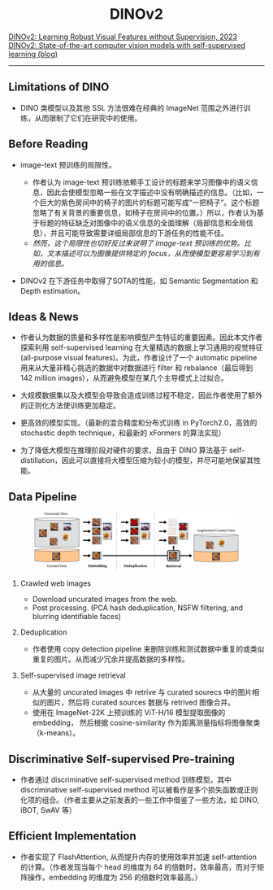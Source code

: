 # <center> DINOv2 </center>
[DINOv2: Learning Robust Visual Features without Supervision, 2023](https://arxiv.org/pdf/2304.07193.pdf)  
[DINOv2: State-of-the-art computer vision models with self-supervised learning (blog)](https://ai.meta.com/blog/dino-v2-computer-vision-self-supervised-learning/)

---
## Limitations of DINO
- DINO 类模型以及其他 SSL 方法很难在经典的 ImageNet 范围之外进行训练，从而限制了它们在研究中的使用。

## Before Reading
-  image-text 预训练的局限性。
    - 作者认为 image-text 预训练依赖手工设计的标题来学习图像中的语义信息，因此会使模型忽略一些在文字描述中没有明确描述的信息。（比如，一个巨大的紫色房间中的椅子的图片的标题可能写成“一把椅子”。这个标题忽略了有关背景的重要信息，如椅子在房间中的位置。）所以，作者认为基于标题的特征缺乏对图像中的语义信息的全面理解（局部信息和全局信息），并且可能导致需要详细局部信息的下游任务的性能不佳。
    - *然而，这个局限性也切好反过来说明了 image-text 预训练的优势。比如，文本描述可以为图像提供特定的 focus，从而使模型更容易学习到有用的信息。*

- DINOv2 在下游任务中取得了SOTA的性能，如 Semantic Segmentation 和 Depth estimation。

## Ideas & News
- 作者认为数据的质量和多样性是影响模型产生特征的重要因素。因此本文作者探索利用 self-supervised learning 在大量精选的数据上学习通用的视觉特征 (all-purpose visual features)。为此，作者设计了一个 automatic pipeline 用来从大量非精心挑选的数据中对数据进行 filter 和 rebalance（最后得到 142 million images），从而避免模型在某几个主导模式上过拟合。

- 大规模数据集以及大模型会导致会造成训练过程不稳定，因此作者使用了额外的正则化方法使训练更加稳定。

- 更高效的模型实现。（最新的混合精度和分布式训练 in PyTorch2.0，高效的stochastic depth technique，和最新的 xFormers 的算法实现）

- 为了降低大模型在推理阶段对硬件的要求，且由于 DINO 算法基于 self-distillation，因此可以直接将大模型压缩为较小的模型，并尽可能地保留其性能。

## Data Pipeline
<p align="center">
    <img src="../src/img/DINOv2/data_pipeline.png" width="80%">
</p>

1. Crawled web images
    - Download uncurated images from the web.
    - Post processing. (PCA hash deduplication, NSFW filtering, and blurring identifiable faces)

2. Deduplication
    - 作者使用 copy detection pipeline 来删除训练和测试数据中重复的或类似重复的图片。从而减少冗余并提高数据的多样性。

3. Self-supervised image retrieval
    - 从大量的 uncurated images 中 retrive 与 curated sourecs 中的图片相似的图片，然后将 curated sources 数据与 retrived 图像合并。
    - 使用在 ImageNet-22K 上预训练的 ViT-H/16 模型提取图像的 embedding， 然后根据 cosine-similarity 作为距离测量指标将图像聚类（k-means）。

## Discriminative Self-supervised Pre-training
- 作者通过 discriminative self-supervised method 训练模型。其中 discriminative self-supervised method 可以被看作是多个损失函数或正则化项的组合。（作者主要从之前发表的一些工作中借鉴了一些方法，如 DINO, iBOT, SwAV 等）

## Efficient Implementation
- 作者实现了 FlashAttention, 从而提升内存的使用效率并加速 self-attention 的计算。（作者发现当每个 head 的维度为 64 的倍数时，效率最高，而对于矩阵操作，embedding 的维度为 256 的倍数时效率最高。）
